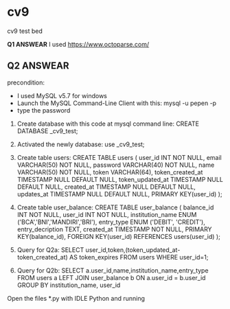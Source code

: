 # cv9
cv9 test bed

**Q1 ANSWEAR**
I used https://www.octoparse.com/ 

Q2 ANSWEAR 
-----------
precondition:
- I used MySQL v5.7 for windows
- Launch the MySQL Command-Line Client with this:
  mysql -u pepen -p
- type the password

1. Create database with this code at mysql command line:
  CREATE DATABASE _cv9_test;

2. Activated the newly database:
  use _cv9_test;

3. Create table users:
CREATE TABLE users (
  user_id INT NOT NULL,
  email VARCHAR(50) NOT NULL,
  password VARCHAR(40) NOT NULL,
  name VARCHAR(50) NOT NULL,
  token VARCHAR(64),
  token_created_at TIMESTAMP NULL DEFAULT NULL,
  token_updated_at TIMESTAMP NULL DEFAULT NULL,
  created_at TIMESTAMP NULL DEFAULT NULL,
  updates_at TIMESTAMP NULL DEFAULT NULL,
  PRIMARY KEY(user_id)
);

4. Create table user_balance:
CREATE TABLE user_balance (
  balance_id INT NOT NULL,
  user_id INT NOT NULL,
  institution_name ENUM ('BCA','BNI','MANDIRI','BRI'),
  entry_type ENUM ('DEBIT', 'CREDIT'),
  entry_decription TEXT,
  created_at TIMESTAMP NOT NULL,
  PRIMARY KEY(balance_id),
  FOREIGN KEY(user_id) REFERENCES users(user_id)
);

3. Query for Q2a:
SELECT user_id,token,(token_updated_at-token_created_at) AS token_expires FROM users WHERE user_id=1;

4. Query for Q2b:
SELECT a.user_id,name,institution_name,entry_type FROM users a
LEFT JOIN user_balance b ON a.user_id = b.user_id
GROUP BY institution_name, user_id

Open the files *.py with IDLE Python and running
